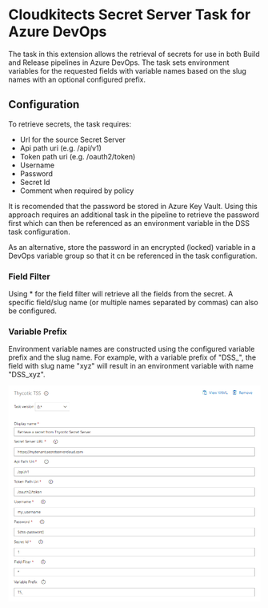 # Cloudkitects Secret Server Task for Azure DevOps

The task in this extension allows the retrieval of secrets for use in both Build and Release pipelines in Azure DevOps. The task sets environment variables for the requested fields with variable names based on the slug names with an optional configured prefix. 

## Configuration

To retrieve secrets, the task requires:

- Url for the source Secret Server
- Api path uri (e.g. /api/v1)
- Token path uri (e.g. /oauth2/token)
- Username
- Password
- Secret Id
- Comment when required by policy

It is recomended that the password be stored in Azure Key Vault. Using this approach requires an additional task in the pipeline to retrieve the password first which can then be referenced as an environment variable in the DSS task configuration.

As an alternative, store the password in an encrypted (locked) variable in a DevOps variable group so that it cn be referenced in the task configuration.
### Field Filter

Using * for the field filter will retrieve all the fields from the secret. A specific field/slug name (or multiple names separated by commas) can also be configured.

### Variable Prefix

Environment variable names are constructed using the configured variable prefix and the slug name. For example, with a variable prefix of "DSS_", the field with slug name "xyz" will result in an environment variable with name "DSS_xyz".

![Cloudkitects Secret Server Task Configuration](https://github.com/DelineaXPM/SS-ADO-BuildTask/raw/main/images/task-config.png)
